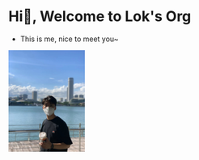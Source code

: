 # Hi:raised_hands:, Welcome to Lok's Org

- This is me, nice to meet you~
<img src="assets/me.jpg" alt="me" width="30%" />